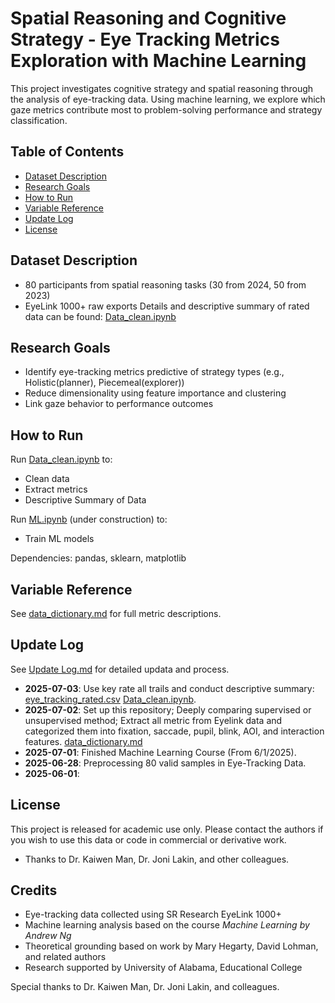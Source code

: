 # Spatial Reasoning and Cognitive Strategy - Eye Tracking Metrics Exploration with Machine Learning

This project investigates cognitive strategy and spatial reasoning through the analysis of eye-tracking data. Using machine learning, we explore which gaze metrics contribute most to problem-solving performance and strategy classification.

## Table of Contents
- [Dataset Description](#dataset-description)
- [Research Goals](#research-goals)
- [How to Run](#how-to-run)
- [Variable Reference](#variable-reference)
- [Update Log](#update-log)
- [License](#license)


## Dataset Description

- 80 participants from spatial reasoning tasks (30 from 2024, 50 from 2023)
- EyeLink 1000+ raw exports
Details and descriptive summary of rated data can be found: [Data_clean.ipynb](notebooks/Data_clean.ipynb)


## Research Goals

- Identify eye-tracking metrics predictive of strategy types (e.g., Holistic(planner), Piecemeal(explorer))
- Reduce dimensionality using feature importance and clustering
- Link gaze behavior to performance outcomes


## How to Run

Run [Data_clean.ipynb](notebooks/Data_clean.ipynb) to:
- Clean data
- Extract metrics
- Descriptive Summary of Data

Run [ML.ipynb](notebooks/ML.ipynb) (under construction) to:
- Train ML models 

Dependencies: pandas, sklearn, matplotlib


## Variable Reference

See [data_dictionary.md](data/data_dictionary.md) for full metric descriptions.


## Update Log

See [Update Log.md](log/update_log.md) for detailed updata and process.
- **2025-07-03**: Use key rate all trails and conduct descriptive summary: [eye_tracking_rated.csv](../data/eye_tracking_rated.csv) [Data_clean.ipynb](../notebooks/Data_clean.ipynb).
- **2025-07-02**: Set up this repository; Deeply comparing supervised or unsupervised method; Extract all metric from Eyelink data and categorized them into fixation, saccade, pupil, blink, AOI, and interaction features. [data_dictionary.md](data/data_dictionary.md)
- **2025-07-01**: Finished Machine Learning Course (From 6/1/2025).
- **2025-06-28**: Preprocessing 80 valid samples in Eye-Tracking Data.
- **2025-06-01**: 


## License

This project is released for academic use only. Please contact the authors if you wish to use this data or code in commercial or derivative work.
- Thanks to Dr. Kaiwen Man, Dr. Joni Lakin, and other colleagues.

## Credits

- Eye-tracking data collected using SR Research EyeLink 1000+
- Machine learning analysis based on the course *Machine Learning by Andrew Ng*
- Theoretical grounding based on work by Mary Hegarty, David Lohman, and related authors
- Research supported by University of Alabama, Educational College

Special thanks to Dr. Kaiwen Man, Dr. Joni Lakin, and colleagues.


